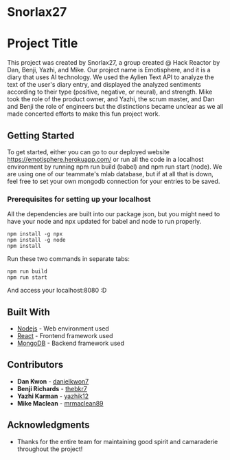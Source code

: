 # Snorlax27

# Project Title

This project was created by Snorlax27, a group created @ Hack Reactor by Dan, Benji, Yazhi, and Mike. Our project name is Emotisphere, and it is a diary that uses AI technology. We used the Aylien Text API to analyze the text of the user's diary entry, and displayed the analyzed sentiments according to their type (positive, negative, or neural), and strength. Mike took the role of the product owner, and Yazhi, the scrum master, and Dan and Benji the role of engineers but the distinctions became unclear as we all made concerted efforts to make this fun project work.

## Getting Started

To get started, either you can go to our deployed website https://emotisphere.herokuapp.com/ or run all the code in a localhost environment by running npm run build (babel) and npm run start (node). We are using one of our teammate's mlab database, but if at all that is down, feel free to set your own mongodb connection for your entries to be saved.

### Prerequisites for setting up your localhost

All the dependencies are built into our package json, but you might need to have your node and npx updated for babel and node to run properly.

```
npm install -g npx
npm install -g node
npm install
```

Run these two commands in separate tabs:

```
npm run build
npm run start
```
And access your localhost:8080 :D

## Built With

* [Nodejs](https://nodejs.org/en/) - Web environment used
* [React](https://reactjs.org/) - Frontend framework used
* [MongoDB](https://www.mongodb.com/) - Backend framework used

## Contributors

* **Dan Kwon** - [danielkwon7](https://github.com/danielkwon7)
* **Benji Richards** - [thebkr7](https://github.com/thebkr7)
* **Yazhi Karman** - [yazhik12](https://github.com/yazhik12)
* **Mike Maclean** - [mrmaclean89](https://github.com/mrmaclean89)


## Acknowledgments

* Thanks for the entire team for maintaining good spirit and camaraderie throughout the project!